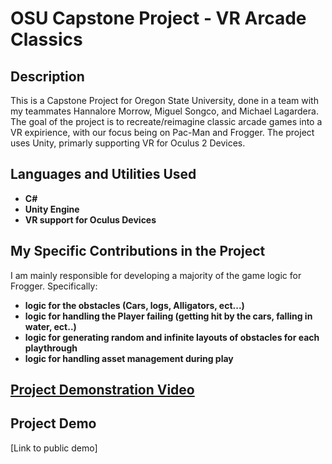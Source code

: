 <h1>OSU Capstone Project - VR Arcade Classics</h1>

<h2>Description</h2>
This is a Capstone Project for Oregon State University, done in a team with my teammates Hannalore Morrow, Miguel Songco, and Michael Lagardera. The goal of the project is to recreate/reimagine classic arcade games into a VR expirience, 
with our focus being on Pac-Man and Frogger. The project uses Unity, primarly supporting VR for Oculus 2 Devices.


<br />


<h2>Languages and Utilities Used</h2>

- <b>C#</b> 
- <b>Unity Engine</b>
- <b>VR support for Oculus Devices</b>

<h2>My Specific Contributions in the Project</h2>
I am mainly responsible for developing a majority of the game logic for Frogger. Specifically:

- <b>logic for the obstacles (Cars, logs, Alligators, ect...)</b>
- <b>logic for handling the Player failing (getting hit by the cars, falling in water, ect..)</b>
- <b>logic for generating random and infinite layouts of obstacles for each playthrough</b>
- <b>logic for handling asset management during play</b>

## [Project Demonstration Video]()

<h2>Project Demo</h2>
[Link to public demo]
